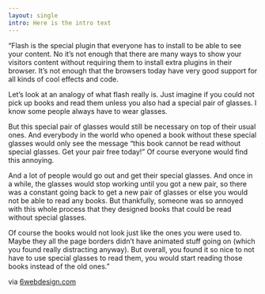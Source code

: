 ```yaml
---
layout: single
intro: Here is the intro text
---
```

&#8220;Flash is the special plugin that everyone has to install to be able to see your content. No it’s not enough that there are many ways to show your visitors content without requiring them to install extra plugins in their browser. It’s not enough that the browsers today have very good support for all kinds of cool effects and code.

Let’s look at an analogy of what flash really is. Just imagine if you could not pick up books and read them unless you also had a special pair of glasses. I know some people always have to wear glasses.

But this special pair of glasses would still be necessary on top of their usual ones. And everybody in the world who opened a book without these special glasses would only see the message “this book cannot be read without special glasses. Get your pair free today!” Of course everyone would find this annoying.

And a lot of people would go out and get their special glasses. And once in a while, the glasses would stop working until you got a new pair, so there was a constant going back to get a new pair of glasses or else you would not be able to read any books. But thankfully, someone was so annoyed with this whole process that they designed books that could be read without special glasses.

Of course the books would not look just like the ones you were used to. Maybe they all the page borders didn’t have animated stuff going on (which you found really distracting anyway). But overall, you found it so nice to not have to use special glasses to read them, you would start reading those books instead of the old ones.&#8221;

via [6webdesign.com](http://6webdesign.com/blog/no-more-flash-make-it-a-new-years-resolution.htm "No More Flash. Make it a New Year’s Resolution")